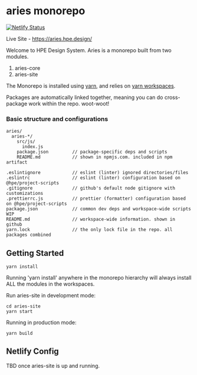 # aries monorepo

[![Netlify Status](https://api.netlify.com/api/v1/badges/39e37d4a-4f9f-4946-8aeb-b8328b1821cd/deploy-status)](https://app.netlify.com/sites/keen-mayer-a86c8b/deploys)

Live Site - https://aries.hpe.design/

Welcome to HPE Design System.
Aries is a monorepo built from two modules.

1. aries-core
2. aries-site

The Monorepo is installed using [yarn](https://github.com/yarnpkg/yarn), and relies on [yarn workspaces](https://yarnpkg.com/lang/en/docs/workspaces/).

Packages are automatically linked together, meaning you can do cross-package work within the repo. woot-woot!

### Basic structure and configurations

```
aries/
  aries-*/
    src/js/
      index.js
    package.json         // package-specific deps and scripts
    README.md            // shown in npmjs.com. included in npm artifact

.eslintignore            // eslint (linter) ignored directories/files
.eslintrc                // eslint (linter) configuration based on @hpe/project-scripts
.gitignore               // github's default node gitignore with customizations
.prettierrc.js           // prettier (formatter) configuration based on @hpe/project-scripts
package.json             // common dev deps and workspace-wide scripts WIP
README.md                // workspace-wide information. shown in github
yarn.lock                // the only lock file in the repo. all packages combined
```

## Getting Started

```
yarn install
```

Running 'yarn install' anywhere in the monorepo hierarchy will always install ALL the modules in the workspaces.

Run aries-site in development mode:

```
cd aries-site
yarn start
```

Running in production mode:

```
yarn build
```

## Netlify Config

TBD once aries-site is up and running.
